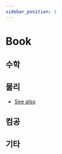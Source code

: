 ```yaml
---
sidebar_position: 2
---
```

# Book
## 수학
<WidthSection width="250px"> 
    <Card title="대학수학" text="아직 없음"/>
    <Card title="선형대수학" text="아직 없음"/>
    <Card title="미분방정식" text="아직 없음"/>
</WidthSection>

## 물리
* [See also](https://m.blog.naver.com/PostList.naver?blogId=dngjs154)
<WidthSection width="250px"> 
    <Card title="일반물리학" text="아직 없음"/>
    <Card title="일반역학" text="아직 없음"/>
    <Card title="현대물리학" text="아직 없음"/>
    <Card title="수리물리학" text="아직 없음"/>
    <Card title="양자역학" text="아직 없음"/>
    <Card title="고체물리학" text="아직 없음"/>
    <Card title="열&통계 물리학" text="아직 없음"/>
    <Card title="전자기학" to="book/electrodynamics" text="그리피스 기초전자기학 4판"/>
    <Card title="전자물리학" text="아직 없음"/>
    <Card title="광학" text="아직 없음"/>
</WidthSection>

## 컴공
<WidthSection width="250px"> 
    <Card title="컴퓨터공학개론" text="아직 없음"/>
    <Card title="이산수학" text="아직 없음"/>
    <Card title="자료구조" text="아직 없음"/>
    <Card title="컴퓨터 구조" text="아직 없음"/>
    <Card title="운영체제" text="아직 없음"/>
    <Card title="시스템 프로그래밍" text="아직 없음"/>
    <Card title="컴퓨터 네트워크" text="아직 없음"/>
    <Card title="Linux 시스템" text="아직 없음"/>
    <Card title="데이터베이스" text="아직 없음"/>
    <Card title="데이터 프로그래밍" text="Python을 이용한AI"/>
</WidthSection>


## 기타
<WidthSection width="250px"> 
    <Card title="영어" to="book/eng" text="영어 관련"/>
</WidthSection>